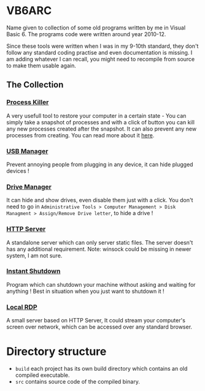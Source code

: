 # VB6ARC
Name given to collection of some old programs written by me in Visual Basic 6. 
The programs code were written around year 2010-12. 

Since these tools were written when I was in my 9-10th standard, they don't follow any standard coding practise and even documentation is missing. I am adding whatever I can recall, you might need to recompile from source to make them usable again.

## The Collection

### [Process Killer](Process_Killer)
A very usefull tool to restore your computer in a certain state - You can simply take a snapshot of processes and with a click of button you can kill any new processes created after the snapshot. It can also prevent any new processes from creating. 
You can read more about it [here](Process_Killer).

### [USB Manager](USB_Manager)
Prevent annoying people from plugging in any device, it can hide plugged devices !

### [Drive Manager](Drive_Manager)
It can hide and show drives, even disable them just with a click. You don't need to go in `Administrative Tools > Computer Management > Disk Managment > Assign/Remove Drive letter`, to hide a drive !

### [HTTP Server](HTTP_Server)
A standalone server which can only server static files. The server doesn't has any additional requirement.
Note: winsock could be missing in newer system, I am not sure.

### [Instant Shutdown](Instant_ShutDown)
Program which can shutdown your machine without asking and waiting for anything ! Best in situation when you just want to shutdown it !

### [Local RDP](Local_RDP)
A small server based on HTTP Server, It could stream your computer's screen over network, which can be accessed over any standard browser.

# Directory structure

- `build` each project has its own build directory which contains an old compiled executable.
- `src` contains source code of the compiled binary. 

 
